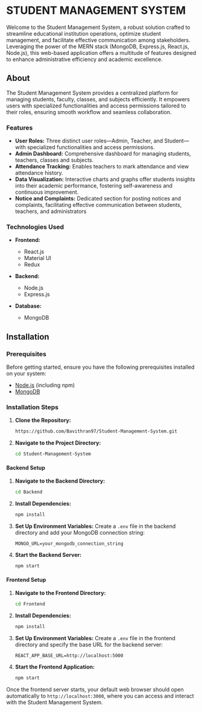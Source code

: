 # STUDENT MANAGEMENT SYSTEM

Welcome to the Student Management System, a robust solution crafted to streamline educational institution operations, optimize student management, and facilitate effective communication among stakeholders. Leveraging the power of the MERN stack (MongoDB, Express.js, React.js, Node.js), this web-based application offers a multitude of features designed to enhance administrative efficiency and academic excellence.

## About

The Student Management System provides a centralized platform for managing students, faculty, classes, and subjects efficiently. It empowers users with specialized functionalities and access permissions tailored to their roles, ensuring smooth workflow and seamless collaboration.

### Features

- **User Roles:** Three distinct user roles—Admin, Teacher, and Student—with specialized functionalities and access permissions.
- **Admin Dashboard:** Comprehensive dashboard for managing students, teachers, classes and subjects.
- **Attendance Tracking:** Enables teachers to mark attendance and view attendance history.
- **Data Visualization:** Interactive charts and graphs offer students insights into their academic performance, fostering self-awareness and continuous improvement.
- **Notice and Complaints:** Dedicated section for posting notices and complaints, facilitating effective communication between students, teachers, and administrators

### Technologies Used

- **Frontend:** 
  - React.js
  - Material UI
  - Redux

- **Backend:** 
  - Node.js
  - Express.js

- **Database:** 
  - MongoDB

## Installation

### Prerequisites

Before getting started, ensure you have the following prerequisites installed on your system:

- [Node.js](https://nodejs.org/en/) (including npm)
- [MongoDB](https://www.mongodb.com/try/download/community)

### Installation Steps

1. **Clone the Repository:**
    ```bash
    https://github.com/Bavithran97/Student-Management-System.git
    ```

2. **Navigate to the Project Directory:**
    ```bash
    cd Student-Management-System
    ```

#### Backend Setup

1. **Navigate to the Backend Directory:**
    ```bash
    cd Backend
    ```

2. **Install Dependencies:**
    ```bash
    npm install
    ```

3. **Set Up Environment Variables:**
    Create a `.env` file in the backend directory and add your MongoDB connection string:
    ```plaintext
    MONGO_URL=your_mongodb_connection_string
    ```

4. **Start the Backend Server:**
    ```bash
    npm start
    ```

#### Frontend Setup

1. **Navigate to the Frontend Directory:**
    ```bash
    cd Frontend
    ```

2. **Install Dependencies:**
    ```bash
    npm install
    ```

3. **Set Up Environment Variables:**
    Create a `.env` file in the frontend directory and specify the base URL for the backend server:
    ```plaintext
    REACT_APP_BASE_URL=http://localhost:5000
    ```

4. **Start the Frontend Application:**
    ```bash
    npm start
    ```

Once the frontend server starts, your default web browser should open automatically to `http://localhost:3000`, where you can access and interact with the Student Management System.
